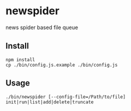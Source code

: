 # newspider
news spider based file queue

## Install
    npm install
    cp ./bin/config.js.example ./bin/config.js

## Usage
    ./bin/newspider [--config-file=/Path/to/file] init|run|list|add|delete|truncate

